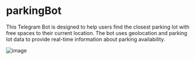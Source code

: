 # parkingBot

This Telegram Bot is designed to help users find the closest parking lot with free spaces to their current location. The bot uses geolocation and parking lot data to provide real-time information about parking availability.


![image](https://user-images.githubusercontent.com/73846781/226478493-7c17d594-1896-4bb4-923f-3cd90921cb23.png)

